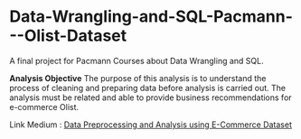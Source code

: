# Data-Wrangling-and-SQL-Pacmann---Olist-Dataset
A final project for Pacmann Courses about Data Wrangling and SQL. 

**Analysis Objective**
The purpose of this analysis is to understand the process of cleaning and preparing data before analysis is carried out. The analysis must be related and able to provide business recommendations for e-commerce Olist.

Link Medium : [Data Preprocessing and Analysis using E-Commerce Dataset]([https://www.google.com](https://ariqmuh.medium.com/data-preprocessing-and-analysis-using-e-commerce-dataset-7010d502d413))
